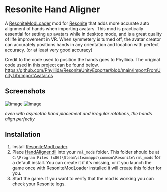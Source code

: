 # Resonite Hand Aligner

A [ResoniteModLoader](https://github.com/resonite-modding-group/ResoniteModLoader) mod for [Resonite](https://resonite.com/) that adds more accurate auto alignment of hands when importing avatars. 
This mod is practically essential for setting up avatars while in desktop mode, and is a great quality of life improvement in VR. When symmetery is turned off, the avatar creator can accurately positions hands in any orientation and location with perfect accuracy. (or at least very good accuracy)

Credit to the code used to position the hands goes to Phylliida. The original code used in this project can be found below.
https://github.com/Phylliida/ResoniteUnityExporter/blob/main/ImportFromUnityLib/ImportAvatar.cs

## Screenshots
![image](https://github.com/user-attachments/assets/25433e6e-94de-4021-b50a-e8346b70b87f)
![image](https://github.com/user-attachments/assets/cd77329c-290f-4579-869b-425a4bd4cfc4)

*even with asymetric hand placement and irregular rotations, the hands align perfectly*

## Installation
1. Install [ResoniteModLoader](https://github.com/resonite-modding-group/ResoniteModLoader).
1. Place [HandAligner.dll](https://github.com/AwesomeTornado/Resonite-Hand-Aligner/releases/latest/download/HandAligner.dll) into your `rml_mods` folder. This folder should be at `C:\Program Files (x86)\Steam\steamapps\common\Resonite\rml_mods` for a default install. You can create it if it's missing, or if you launch the game once with ResoniteModLoader installed it will create this folder for you.
1. Start the game. If you want to verify that the mod is working you can check your Resonite logs.
